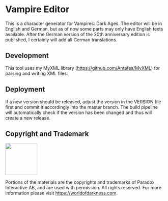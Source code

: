 Vampire Editor
==============

This is a character generator for Vampires: Dark Ages.
The editor will be in English and German, but as of now some parts may only have English texts available. After the German version of the 20th anniversary edition is published, I certainly will add all German translations.

Development
-----------

This tool uses my MyXML library (https://github.com/Antafes/MyXML) for parsing and writing XML files.

Deployment
----------

If a new version should be released, adjust the version in the VERSION file first and commit it accordingly into the master branch.
The build pipeline will automatically check if the version has been changed and thus will create a new release.

Copyright and Trademark
-----------------------

<img src="images/darkpack_logo2.png" width="100" />

Portions of the materials are the copyrights and trademarks of Paradox Interactive AB, and are used with permission. 
All rights reserved. 
For more information please visit https://worldofdarkness.com.
